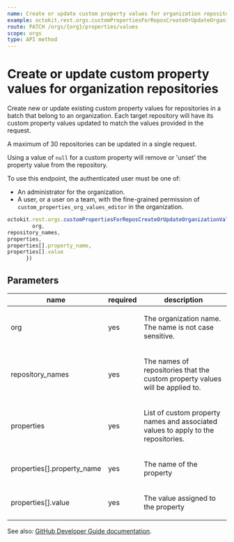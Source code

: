```yaml
---
name: Create or update custom property values for organization repositories
example: octokit.rest.orgs.customPropertiesForReposCreateOrUpdateOrganizationValues({ org, repository_names, properties, properties[].property_name, properties[].value })
route: PATCH /orgs/{org}/properties/values
scope: orgs
type: API method
---
```


# Create or update custom property values for organization repositories

Create new or update existing custom property values for repositories in a batch that belong to an organization.
Each target repository will have its custom property values updated to match the values provided in the request.

A maximum of 30 repositories can be updated in a single request.

Using a value of `null` for a custom property will remove or 'unset' the property value from the repository.

To use this endpoint, the authenticated user must be one of:

- An administrator for the organization.
- A user, or a user on a team, with the fine-grained permission of `custom_properties_org_values_editor` in the organization.

```js
octokit.rest.orgs.customPropertiesForReposCreateOrUpdateOrganizationValues({
        org,
repository_names,
properties,
properties[].property_name,
properties[].value
      })
```

## Parameters

<table>
  <thead>
    <tr>
      <th>name</th>
      <th>required</th>
      <th>description</th>
    </tr>
  </thead>
  <tbody>
    <tr><td>org</td><td>yes</td><td>

The organization name. The name is not case sensitive.

</td></tr>
<tr><td>repository_names</td><td>yes</td><td>

The names of repositories that the custom property values will be applied to.

</td></tr>
<tr><td>properties</td><td>yes</td><td>

List of custom property names and associated values to apply to the repositories.

</td></tr>
<tr><td>properties[].property_name</td><td>yes</td><td>

The name of the property

</td></tr>
<tr><td>properties[].value</td><td>yes</td><td>

The value assigned to the property

</td></tr>
  </tbody>
</table>

See also: [GitHub Developer Guide documentation](https://docs.github.com/rest/orgs/custom-properties#create-or-update-custom-property-values-for-organization-repositories).
